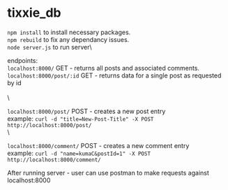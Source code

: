 # tixxie_db

```npm install``` to install necessary packages.\
```npm rebuild``` to fix any dependancy issues.\
```node server.js``` to run server\


endpoints:\
```localhost:8000/``` GET - returns all posts and associated comments.\
```localhost:8000/post/:id``` GET - returns data for a single post as requested by id\
 \
 \
 
```localhost:8000/post/``` POST - creates a new post entry\
example: ```curl -d "title=New-Post-Title" -X POST http://localhost:8000/post/```
\
\

```localhost:8000/comment/``` POST - creates a new comment entry\
example: ```curl -d "name=kumaC&postId=1" -X POST http://localhost:8000/comment/```

After running server - user can use postman to make requests against localhost:8000

